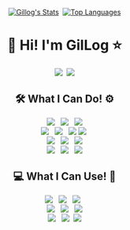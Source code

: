 <div align=center>

[![Gillog's Stats](https://github-readme-stats.vercel.app/api?username=swgil007&show_icons=true&theme=dracula)](https://github.com/swgil007?tab=repositories)
&nbsp;[![Top Languages](https://github-readme-stats.vercel.app/api/top-langs/?username=swgil007&layout=compact&theme=dracula)](https://github.com/swgil007?tab=repositories)

# 🚀 Hi! I'm GilLog ⭐

<a href="https://velog.io/@gillog"><img src="https://img.shields.io/badge/Blog-11B48A?style=flat-square&logo=Vimeo&logoColor=white&link=https://velog.io/@gillog"/></a>&nbsp;
<a href="mailto:swgil007@naver.com"><img src="https://img.shields.io/badge/Mail-d14836?style=flat-square&logo=naver&logoColor=white&link=swgil007@naver.com"/></a>
<br>

## 🛠 What I Can Do! ⚙ 
<img src="https://img.shields.io/badge/Java-007396?style=flat&logo=Java&logoColor=white"/> &nbsp;
<img src="https://img.shields.io/badge/PHP-777BB4?style=flat&logo=Php&logoColor=white"/> &nbsp;
<img src="https://img.shields.io/badge/Python-3776AB?style=flat&logo=Python&logoColor=white"/>
<br>
<img src="https://img.shields.io/badge/Spring-6DB33F?style=flat&logo=Spring&logoColor=white"/> &nbsp;
<img src="https://img.shields.io/badge/JavaScript-F7DF1E?style=flat&logo=JavaScript&logoColor=black"/> &nbsp;
<img src="https://img.shields.io/badge/jQuery-0769AD?style=flat&logo=jQuery&logoColor=white"/>
<img src="https://img.shields.io/badge/Vue.js-4FC08D?style=flat-square&logo=Vue.js&logoColor=white"/>&nbsp;
<br>
<img src="https://img.shields.io/badge/MySQL-4479A1?style=flat&logo=MySQL&logoColor=white"/> &nbsp;
<img src="https://img.shields.io/badge/Oracle-F80000?style=flat&logo=Oracle&logoColor=white"/> &nbsp;
<img src="https://img.shields.io/badge/SQLite-003B57?style=flat&logo=SQLite&logoColor=white"/>
<br>
<img src="https://img.shields.io/badge/Apache-D22128?style=flat&logo=Apache&logoColor=white"/> &nbsp; <img src="https://img.shields.io/badge/Tomcat-F8DC75?style=flat&logo=Apache-Tomcat&logoColor=black"/> &nbsp; <img src="https://img.shields.io/badge/Linux-FCC624?style=flat&logo=Linux&logoColor=black"/>
<br>

## 💻 What I Can Use! 🧰
<img src="https://img.shields.io/badge/Eclipse-2C2255?style=flat&logo=eclipse-ide&logoColor=white"/> &nbsp;
<img src="https://img.shields.io/badge/Visual Studio-5C2D91?style=flat&logo=visual-studio&logoColor=white"/> &nbsp;
<img src="https://img.shields.io/badge/VSCode-007ACC?style=flat&logo=visual-studio-code&logoColor=white"/> &nbsp;
<br>
<img src="https://img.shields.io/badge/IntelliJ-000000?style=flat&logo=IntelliJ-IDEA&logoColor=white"/> &nbsp;
<img src="https://img.shields.io/badge/Android Studio-3DDC84?style=flat&logo=Android-Studio&logoColor=white"/> &nbsp;
<img src="https://img.shields.io/badge/PhpStorm-000000?style=flat&logo=PhpStorm&logoColor=white"/>
<br>
<img src="https://img.shields.io/badge/Git-F05032?style=flat&logo=Git&logoColor=white"/> &nbsp;
<img src="https://img.shields.io/badge/SVN-809CC9?style=flat&logo=Subversion&logoColor=white"/>&nbsp; <img src="https://img.shields.io/badge/AWS-232F3E?style=flat&logo=Amazon-AWS&logoColor=white"/>
</div>



<!--
**swgil007/swgil007** is a ✨ _special_ ✨ repository because its `README.md` (this file) appears on your GitHub profile.

Here are some ideas to get you started:

- 🔭 I’m currently working on ...
- 🌱 I’m currently learning ...
- 👯 I’m looking to collaborate on ...
- 🤔 I’m looking for help with ...
- 💬 Ask me about ...
- 📫 How to reach me: ...
- 😄 Pronouns: ...
- ⚡ Fun fact: ...

-->

